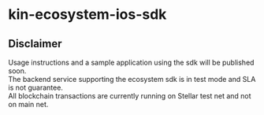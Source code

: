# kin-ecosystem-ios-sdk

## Disclaimer
Usage instructions and a sample application using the sdk will be published soon.<br/>
The backend service supporting the ecosystem sdk is in test mode and SLA is not guarantee.<br/>
All blockchain transactions are currently running on Stellar test net and not on main net.<br/>
